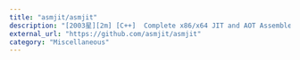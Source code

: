 ```yaml
---
title: "asmjit/asmjit"
description: "[2003星][2m] [C++]  Complete x86/x64 JIT and AOT Assembler for C++"
external_url: "https://github.com/asmjit/asmjit"
category: "Miscellaneous"
---
```

